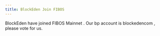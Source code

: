 ```yaml
---
title: BlockEden Join FIBOS
---
```


BlockEden have joined FIBOS Mainnet . Our bp account is blockedencom , please vote for us.




